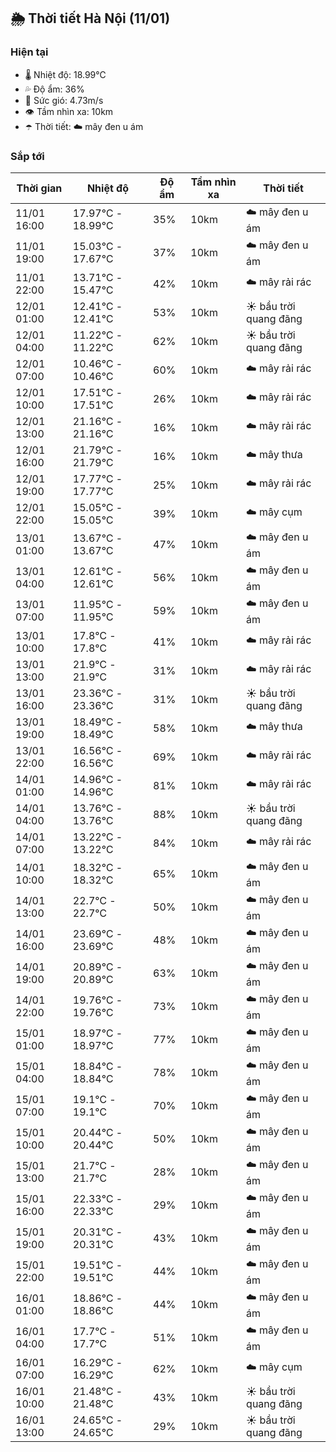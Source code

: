 ## 🌦️ Thời tiết Hà Nội (11/01)

### Hiện tại

- 🌡️ Nhiệt độ: 18.99℃
- 💦 Độ ẩm: 36%
- 💨 Sức gió: 4.73m/s
- 👁️ Tầm nhìn xa: 10km
- ☂️ Thời tiết: ☁️ mây đen u ám

### Sắp tới

| Thời gian | Nhiệt độ | Độ ẩm | Tầm nhìn xa | Thời tiết |
| --- | --- | --- | --- | --- |
| 11/01 16:00 | 17.97℃ - 18.99℃ | 35% | 10km | ☁️ mây đen u ám |
| 11/01 19:00 | 15.03℃ - 17.67℃ | 37% | 10km | ☁️ mây đen u ám |
| 11/01 22:00 | 13.71℃ - 15.47℃ | 42% | 10km | ☁️ mây rải rác |
| 12/01 01:00 | 12.41℃ - 12.41℃ | 53% | 10km | ☀️ bầu trời quang đãng |
| 12/01 04:00 | 11.22℃ - 11.22℃ | 62% | 10km | ☀️ bầu trời quang đãng |
| 12/01 07:00 | 10.46℃ - 10.46℃ | 60% | 10km | ☁️ mây rải rác |
| 12/01 10:00 | 17.51℃ - 17.51℃ | 26% | 10km | ☁️ mây rải rác |
| 12/01 13:00 | 21.16℃ - 21.16℃ | 16% | 10km | ☁️ mây rải rác |
| 12/01 16:00 | 21.79℃ - 21.79℃ | 16% | 10km | ☁️ mây thưa |
| 12/01 19:00 | 17.77℃ - 17.77℃ | 25% | 10km | ☁️ mây rải rác |
| 12/01 22:00 | 15.05℃ - 15.05℃ | 39% | 10km | ☁️ mây cụm |
| 13/01 01:00 | 13.67℃ - 13.67℃ | 47% | 10km | ☁️ mây đen u ám |
| 13/01 04:00 | 12.61℃ - 12.61℃ | 56% | 10km | ☁️ mây đen u ám |
| 13/01 07:00 | 11.95℃ - 11.95℃ | 59% | 10km | ☁️ mây đen u ám |
| 13/01 10:00 | 17.8℃ - 17.8℃ | 41% | 10km | ☁️ mây rải rác |
| 13/01 13:00 | 21.9℃ - 21.9℃ | 31% | 10km | ☁️ mây rải rác |
| 13/01 16:00 | 23.36℃ - 23.36℃ | 31% | 10km | ☀️ bầu trời quang đãng |
| 13/01 19:00 | 18.49℃ - 18.49℃ | 58% | 10km | ☁️ mây thưa |
| 13/01 22:00 | 16.56℃ - 16.56℃ | 69% | 10km | ☁️ mây rải rác |
| 14/01 01:00 | 14.96℃ - 14.96℃ | 81% | 10km | ☁️ mây rải rác |
| 14/01 04:00 | 13.76℃ - 13.76℃ | 88% | 10km | ☀️ bầu trời quang đãng |
| 14/01 07:00 | 13.22℃ - 13.22℃ | 84% | 10km | ☁️ mây rải rác |
| 14/01 10:00 | 18.32℃ - 18.32℃ | 65% | 10km | ☁️ mây đen u ám |
| 14/01 13:00 | 22.7℃ - 22.7℃ | 50% | 10km | ☁️ mây đen u ám |
| 14/01 16:00 | 23.69℃ - 23.69℃ | 48% | 10km | ☁️ mây đen u ám |
| 14/01 19:00 | 20.89℃ - 20.89℃ | 63% | 10km | ☁️ mây đen u ám |
| 14/01 22:00 | 19.76℃ - 19.76℃ | 73% | 10km | ☁️ mây đen u ám |
| 15/01 01:00 | 18.97℃ - 18.97℃ | 77% | 10km | ☁️ mây đen u ám |
| 15/01 04:00 | 18.84℃ - 18.84℃ | 78% | 10km | ☁️ mây đen u ám |
| 15/01 07:00 | 19.1℃ - 19.1℃ | 70% | 10km | ☁️ mây đen u ám |
| 15/01 10:00 | 20.44℃ - 20.44℃ | 50% | 10km | ☁️ mây đen u ám |
| 15/01 13:00 | 21.7℃ - 21.7℃ | 28% | 10km | ☁️ mây đen u ám |
| 15/01 16:00 | 22.33℃ - 22.33℃ | 29% | 10km | ☁️ mây đen u ám |
| 15/01 19:00 | 20.31℃ - 20.31℃ | 43% | 10km | ☁️ mây đen u ám |
| 15/01 22:00 | 19.51℃ - 19.51℃ | 44% | 10km | ☁️ mây đen u ám |
| 16/01 01:00 | 18.86℃ - 18.86℃ | 44% | 10km | ☁️ mây đen u ám |
| 16/01 04:00 | 17.7℃ - 17.7℃ | 51% | 10km | ☁️ mây đen u ám |
| 16/01 07:00 | 16.29℃ - 16.29℃ | 62% | 10km | ☁️ mây cụm |
| 16/01 10:00 | 21.48℃ - 21.48℃ | 43% | 10km | ☀️ bầu trời quang đãng |
| 16/01 13:00 | 24.65℃ - 24.65℃ | 29% | 10km | ☀️ bầu trời quang đãng |
